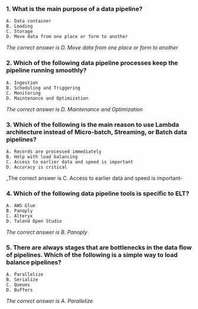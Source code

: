 ### 1. What is the main purpose of a data pipeline?
    A. Data container 
    B. Loading
    C. Storage
    D. Move data from one place or form to another

_The correct answer is D. Move data from one place or form to another_
### 2. Which of the following data pipeline processes keep the pipeline running smoothly?
    A. Ingestion
    B. Scheduling and Triggering
    C. Monitoring
    D. Maintenance and Optimization

_The correct answer is D. Maintenance and Optimization_
### 3. Which of the following is the main reason to use Lambda architecture instead of Micro-batch, Streaming, or Batch data pipelines?
    A. Records are processed immediately
    B. Help with load balancing
    C. Access to earlier data and speed is important
    D. Accuracy is critical

_The correct answer is C. Access to earlier data and speed is important-
### 4. Which of the following data pipeline tools is specific to ELT?
    A. AWS Glue
    B. Panoply
    C. Alteryx
    D. Talend Open Studio

_The correct answer is B. Panoply_
### 5. There are always stages that are bottlenecks in the data flow of pipelines. Which of the following is a simple way to load balance pipelines?
    A. Parallelize
    B. Serialize
    C. Queues
    D. Buffers

_The correct answer is A. Parallelize_
